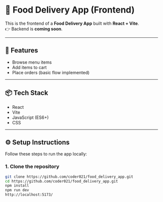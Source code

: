 # 🍔 Food Delivery App (Frontend)

This is the frontend of a **Food Delivery App** built with **React + Vite**.  
👉 Backend is **coming soon**.

---

## 🚀 Features
- Browse menu items
- Add items to cart
- Place orders (basic flow implemented)

---

## 📦 Tech Stack
- React
- Vite
- JavaScript (ES6+)
- CSS

---

## ⚙️ Setup Instructions

Follow these steps to run the app locally:

### 1. Clone the repository
```bash
git clone https://github.com/coder021/food_delivery_app.git
cd https://github.com/coder021/food_delivery_app.git
npm install
npm run dev
http://localhost:5173/
```
